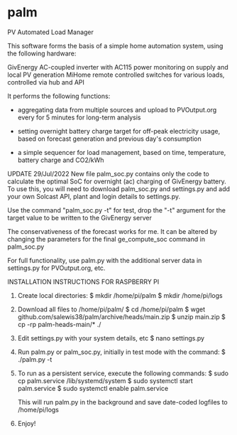 # palm
PV Automated Load Manager

This software forms the basis of a simple home automation system, using the following hardware:

GivEnergy AC-coupled inverter with AC115 power monitoring on supply and local PV generation
MiHome remote controlled switches for various loads, controlled via hub and API

It performs the following functions:

* aggregating data from multiple sources and upload to PVOutput.org every for 5 minutes for long-term analysis

* setting overnight battery charge target for off-peak electricity usage, based on forecast generation and previous day's consumption

* a simple sequencer for load management, based on time, temperature, battery charge and CO2/kWh

UPDATE 29/Jul/2022
New file palm_soc.py contains only the code to calculate the optimal SoC for overnight (ac) charging of GivEnergy battery. To use this, you will need to download palm_soc.py and settings.py and add your own Solcast API, plant and login details to settings.py.

Use the command "palm_soc.py -t" for test, drop the "-t" argument for the target value to be written to the GivEnergy server

The conservativeness of the forecast works for me. It can be altered by changing the parameters for the final ge_compute_soc command in palm_soc.py 

For full functionality, use palm.py with the additional server data in settings.py for PVOutput.org, etc.

INSTALLATION INSTRUCTIONS FOR RASPBERRY PI
1. Create local directories:
    $ mkdir /home/pi/palm
    $ mkdir /home/pi/logs

2. Download all files to /home/pi/palm/
    $ cd /home/pi/palm
    $ wget github.com/salewis38/palm/archive/heads/main.zip
    $ unzip main.zip
    $ cp -rp palm-heads-main/* ./
    
3. Edit settings.py with your system details, etc
    $ nano settings.py

4. Run palm.py or palm_soc.py, initially in test mode with the command:
    $ ./palm.py -t

5. To run as a persistent service, execute the following commands:
    $ sudo cp palm.service /lib/systemd/system
    $ sudo systemctl start palm.service
    $ sudo systemctl enable palm.service
 
    This will run palm.py in the background and save date-coded logfiles to /home/pi/logs
    
 6. Enjoy!
